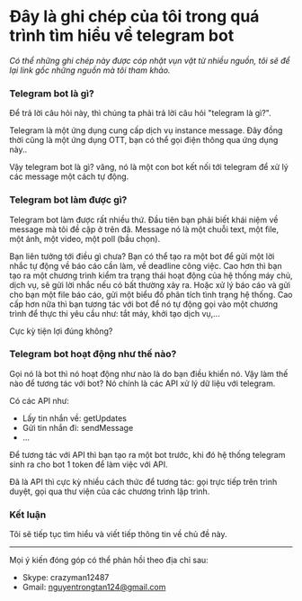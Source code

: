 Đây là ghi chép của tôi trong quá trình tìm hiểu về telegram bot
====

*Có thể những ghi chép này được cóp nhặt vụn vặt từ nhiều nguồn, tôi sẽ để lại link gốc những nguồn mà tôi tham khảo.*

### Telegram bot là gì?

Để trả lời câu hỏi này, thì chúng ta phải trả lời câu hỏi "telegram là gì?".

Telegram là một ứng dụng cung cấp dịch vụ instance message. Đây đồng thời cũng là một ứng dụng OTT, bạn có thể gọi điện thông qua ứng dụng này.. 

Vậy telegram bot là gì? vâng, nó là một con bot kết nối tới telegram để xử lý các message một cách tự động.

### Telegram bot làm được gì?

Telegram bot làm được rất nhiều thứ. Đầu tiên bạn phải biết khái niệm về message mà tôi đề cập ở trên đã. Message nó là một chuỗi text, một file, một ảnh, một video, một poll (bầu chọn).

Bạn liên tưởng tới điều gì chưa? Bạn có thể tạo ra một bot để gửi một lời nhắc tự động về báo cáo cần làm, về deadline công việc. Cao hơn thì bạn tạo ra một chương trình 
kiểm tra trạng thái hoạt động của hệ thống máy chủ, dịch vụ, sẽ gửi lời nhắc nếu có bất thường xảy ra. Hoặc xử lý báo cáo và gửi cho bạn một file báo cáo, gửi một biểu đồ 
phân tích tình trạng hệ thống. Cao cấp hơn nữa thì bạn tương tác với bot để nó tự động gọi vào một chương trình để thực thi yêu cầu như: tắt máy, khởi tạo dịch vụ,...

Cực kỳ tiện lợi đúng không?

### Telegram bot hoạt động như thế nào?

Gọi nó là bot thì nó hoạt động như nào là do bạn điều khiển nó. Vậy làm thế nào để tương tác với bot? Nó chính là các API xử lý dữ liệu với telegram. 

Có các API như:

- Lấy tin nhắn về: getUpdates
- Gửi tin nhắn đi: sendMessage
- ...

Để tương tác với API thì bạn tạo ra một bot trước, khi đó hệ thống telegram sinh ra cho bot 1 token để làm việc với API.

Đã là API thì cực kỳ nhiều cách thức để tương tác: gọi trực tiếp trên trình duyệt, gọi qua thư viện của các chương trình lập trình.

### Kết luận

Tôi sẽ tiếp tục tìm hiểu và viết tiếp thông tin về chủ đề này.

----
Mọi ý kiến đóng góp có thể phản hồi theo địa chỉ sau:
- Skype: crazyman12487
- Gmail: nguyentrongtan124@gmail.com
